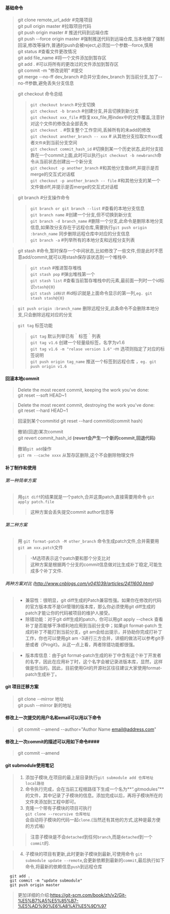 #### 基础命令 ####
>git clone remote_url_addr #克隆项目   
>git pull origin master  #拉取项目代码   
>git push origin master # 推送代码到远端仓库   
>git push --force origin master    #强制推送代码到远端仓库,当本地做了强制回滚,修改等操作,普通的push会被reject,必须加一个参数--force,慎用   
>git status #查看文件更改情况   
>git add file_name #将一个文件添加到暂存区   
>git add .   #可以将所有的更改过的文件添加到暂存区    
>git commit -m "修改说明" #提交   
>git merge --no-ff dev_branch #合并分支dev_branch 到当前分支,加了--no-ff参数,避免丢失分支信息   

>git checkout 命令总结
> >`git checkout branch` #分支切换      
> >`git checkout -b branch` #创建分支,并且切换到新分支     
> >`git checkout xxx_file` #恢复xxx_file,用index中的文件覆盖,注意针对这个文件的修改会全部丢失   
> >`git checkout .` #恢复整个工作空间,丢掉所有的未add的修改   
> >`git checkout another_branch -- xxx` # 从其他分支拉取`文件xxx`或者`文件夹`到当前分支空间   
> >`git checkout commit_hash_id` #切换到某一个历史状态,此时分支挂靠在一个commit上面,此时可以执行`git checkout -b newbranch`命令从当前状态创建出一个新分支    
> >`git checkout -p another_branch` #和其他分支做diff,并提示是否merge的交互式对话框    
> >`git checkout -p another_branch -- file` #和其他分支的某一个文件做diff,并提示是否merge的交互式对话框    

>git branch #分支操作命令      
> > `git branch or git branch --list` #查看的本地分支信息     
> > `git branch name` #创建一个分支,但不切换到新分支     
> > `git branch -d branch_name` #删除一个分支,此命令是删除本地分支信息,如果改分支存在于远程仓库,需要执行`git push origin :branch_name` 同步删除远程仓库中对应的分支信息    
> > `git branch -a` #列举所有的本地分支和远程分支列表      

>git stash #命令,暂时保存一个中间状态,比如修改了一些文件,但是此时不愿意add/commit,就可以用stash保存该状态到一个堆栈中.           
 >  > `git stash` #推进暂存堆栈     
 >  > `git stash pop` #弹出堆栈第一个   
 >  > `git stash list` #查看当前暂存堆栈中的元素,最前面一列时一个id标识`stash@{0}`    
 >  > `git stash id标识` #id标识就是上面命令显示的第一列,`eg. git stash stash@{0}`

 > `git push origin :branch_name` 删除远程分支,此条命令不会删除本地分支,只会删除远程对应的分支  
 
> `git tag` 标签功能   
>  >`git tag` 默认列举已有｀标签｀列表   
> >`git tag v1.6` 创建一个轻量级标签，名字为v1.6   
> >`git tag v1.6 -m "relase version 1.6"`  -m 选项则指定了对应的标签说明   
> >`git push origin tag_name` 推送一个标签到远程仓库 ，`eg. git push origin v1.6`    

#### 回滚本地commit ####
> Delete the most recent commit, keeping the work you've done:    
> git reset --soft HEAD~1

> Delete the most recent commit, destroying the work you've done:    
> git reset --hard HEAD~1

> 回滚到某个commitid
> git reset --hard commitid(commit hash)

> 撤销(回退)某次commit   
> git revert commit_hash_id **(revert会产生一个新的commit,回退代码)**   

>撤销`git add`操作   
>`git rm --cache xxxx` 从暂存区删除,这个不会删除物理文件  

#### 补丁制作和使用   
###### 第一种简单方案  
> 用`git diff`的结果就是一个patch,合并这类patch,直接需要用命令 `git apply patch.file`
>> 这种方案会丢失提交commit author信息等

###### 第二种方案 
> 用 `git format-patch -M other_branch` 命令生成patch文件,合并需要用`git am xxx.patch`文件   
>> -M选项表示这个patch要和那个分支比对   
>>  这种方案是根据两个分支的commit信息做对比生成补丁稳定,可能生成多个补丁文件.   

###### 两种方案对比 (http://www.cnblogs.com/y041039/articles/2411600.html)
> * 兼容性：很明显，git diff生成的Patch兼容性强。如果你在修改的代码的官方版本库不是Git管理的版本库，那么你必须使用git diff生成的patch才能让你的代码被项目的维护人接受。  
> * 除错功能：对于git diff生成的patch，你可以用git apply --check 查看补丁是否能够干净顺利地应用到当前分支中；如果git format-patch 生成的补丁不能打到当前分支，git am会给出提示，并协助你完成打补丁工作，你也可以使用git am -3进行三方合并，详细的做法可以参考git手册或者《Progit》。从这一点上看，两者除错功能都很强。  

> * 版本库信息：由于git format-patch生成的补丁中含有这个补丁开发者的名字，因此在应用补丁时，这个名字会被记录进版本库，显然，这样做是恰当的。因此，目前使用Git的开源社区往往建议大家使用format-patch生成补丁。



#### git  项目迁移方案 ####
> git clone --mirror 地址   
> git push --mirror 新的地址   

#### 修改上一次提交的用户名和email可以用以下命令 ####
> git commit --amend --author="Author Name <email@address.com>"

#### 修改上一次commit的描述可以用如下命令####
>git commit --amend

#### git submodule使用笔记 
> 1. 添加子模块,在项目的最上层目录执行```git submodule add 仓库地址 local路径```   
> 2. 命令执行完成，会在当前工程根路径下生成一个名为**“.gitmodules”**的文件，其中记录了子模块的信息。添加完成以后，再将子模块所在的文件夹添加到工程中即可。
> 3. 克隆一个带有子模块的项目可执行   
```git clone --recursive 仓库地址```    
  会自动将子模块的代码一起```clone```.(当然还有其他的方式,这种是最方便的方式咯)
> > 注意子模块是不会```detached```到任何```branch```,而是<code>detached</code>到一个<code>commit</code>的.
 
> 4. 子模块的项目有更新,此时更新子模块到最新,可使用命令 ```git submodule update --remote```,会更新依赖到最新的```commit```,最后执行如下命令,将最新的依赖信息```push```到远程仓库
```
  git add .
  git commit -m "update submodule"
  git push origin master
```
> 更加详细的介绍:https://git-scm.com/book/zh/v2/Git-%E5%B7%A5%E5%85%B7-%E5%AD%90%E6%A8%A1%E5%9D%97
